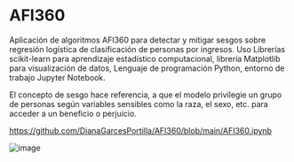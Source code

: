 # AFI360
Aplicación de algoritmos AFI360 para detectar y mitigar sesgos sobre regresión logística de clasificación de personas por ingresos.  Uso Librerías scikit-learn para aprendizaje estadístico computacional, librería Matplotlib para visualización de datos, Lenguaje de programación Python, entorno de trabajo Jupyter Notebook.

El concepto de sesgo hace referencia, a que el modelo privilegie un grupo de personas según variables sensibles como la raza, el sexo, etc. para acceder a un beneficio o perjuicio.

https://github.com/DianaGarcesPortilla/AFI360/blob/main/AFI360.ipynb

![image](https://github.com/user-attachments/assets/1ef30ee3-aeda-4b18-8103-fbb12068990d)
